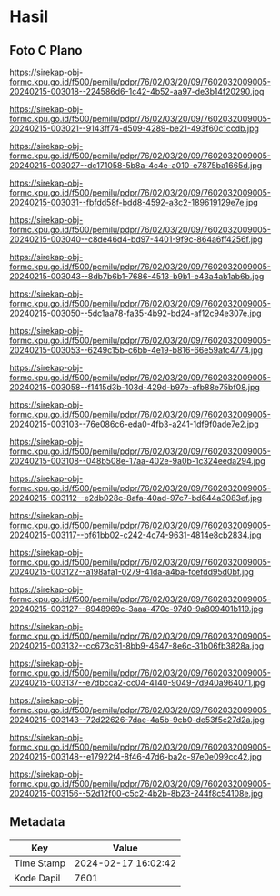 # Hasil

## Foto C Plano

https://sirekap-obj-formc.kpu.go.id/f500/pemilu/pdpr/76/02/03/20/09/7602032009005-20240215-003018--224586d6-1c42-4b52-aa97-de3b14f20290.jpg

https://sirekap-obj-formc.kpu.go.id/f500/pemilu/pdpr/76/02/03/20/09/7602032009005-20240215-003021--9143ff74-d509-4289-be21-493f60c1ccdb.jpg

https://sirekap-obj-formc.kpu.go.id/f500/pemilu/pdpr/76/02/03/20/09/7602032009005-20240215-003027--dc171058-5b8a-4c4e-a010-e7875ba1665d.jpg

https://sirekap-obj-formc.kpu.go.id/f500/pemilu/pdpr/76/02/03/20/09/7602032009005-20240215-003031--fbfdd58f-bdd8-4592-a3c2-189619129e7e.jpg

https://sirekap-obj-formc.kpu.go.id/f500/pemilu/pdpr/76/02/03/20/09/7602032009005-20240215-003040--c8de46d4-bd97-4401-9f9c-864a6ff4256f.jpg

https://sirekap-obj-formc.kpu.go.id/f500/pemilu/pdpr/76/02/03/20/09/7602032009005-20240215-003043--8db7b6b1-7686-4513-b9b1-e43a4ab1ab6b.jpg

https://sirekap-obj-formc.kpu.go.id/f500/pemilu/pdpr/76/02/03/20/09/7602032009005-20240215-003050--5dc1aa78-fa35-4b92-bd24-af12c94e307e.jpg

https://sirekap-obj-formc.kpu.go.id/f500/pemilu/pdpr/76/02/03/20/09/7602032009005-20240215-003053--6249c15b-c6bb-4e19-b816-66e59afc4774.jpg

https://sirekap-obj-formc.kpu.go.id/f500/pemilu/pdpr/76/02/03/20/09/7602032009005-20240215-003058--f1415d3b-103d-429d-b97e-afb88e75bf08.jpg

https://sirekap-obj-formc.kpu.go.id/f500/pemilu/pdpr/76/02/03/20/09/7602032009005-20240215-003103--76e086c6-eda0-4fb3-a241-1df9f0ade7e2.jpg

https://sirekap-obj-formc.kpu.go.id/f500/pemilu/pdpr/76/02/03/20/09/7602032009005-20240215-003108--048b508e-17aa-402e-9a0b-1c324eeda294.jpg

https://sirekap-obj-formc.kpu.go.id/f500/pemilu/pdpr/76/02/03/20/09/7602032009005-20240215-003112--e2db028c-8afa-40ad-97c7-bd644a3083ef.jpg

https://sirekap-obj-formc.kpu.go.id/f500/pemilu/pdpr/76/02/03/20/09/7602032009005-20240215-003117--bf61bb02-c242-4c74-9631-4814e8cb2834.jpg

https://sirekap-obj-formc.kpu.go.id/f500/pemilu/pdpr/76/02/03/20/09/7602032009005-20240215-003122--a198afa1-0279-41da-a4ba-fcefdd95d0bf.jpg

https://sirekap-obj-formc.kpu.go.id/f500/pemilu/pdpr/76/02/03/20/09/7602032009005-20240215-003127--8948969c-3aaa-470c-97d0-9a809401b119.jpg

https://sirekap-obj-formc.kpu.go.id/f500/pemilu/pdpr/76/02/03/20/09/7602032009005-20240215-003132--cc673c61-8bb9-4647-8e6c-31b06fb3828a.jpg

https://sirekap-obj-formc.kpu.go.id/f500/pemilu/pdpr/76/02/03/20/09/7602032009005-20240215-003137--e7dbcca2-cc04-4140-9049-7d940a964071.jpg

https://sirekap-obj-formc.kpu.go.id/f500/pemilu/pdpr/76/02/03/20/09/7602032009005-20240215-003143--72d22626-7dae-4a5b-9cb0-de53f5c27d2a.jpg

https://sirekap-obj-formc.kpu.go.id/f500/pemilu/pdpr/76/02/03/20/09/7602032009005-20240215-003148--e17922f4-8f46-47d6-ba2c-97e0e099cc42.jpg

https://sirekap-obj-formc.kpu.go.id/f500/pemilu/pdpr/76/02/03/20/09/7602032009005-20240215-003156--52d12f00-c5c2-4b2b-8b23-244f8c54108e.jpg


## Metadata

| Key        | Value               |
| ---------- | ------------------- |
| Time Stamp | 2024-02-17 16:02:42 |
| Kode Dapil | 7601                |




